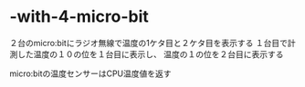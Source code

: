 # -with-4-micro-bit
２台のmicro:bitにラジオ無線で温度の1ケタ目と２ケタ目を表示する
１台目で計測した温度の１０の位を１台目に表示し、
温度の１の位を２台目に表示する

micro:bitの温度センサーはCPU温度値を返す
